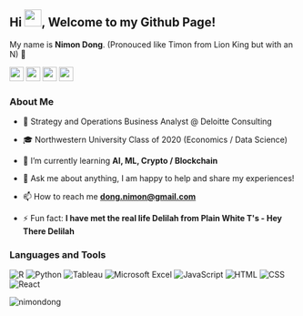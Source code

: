 ## Hi <img src="https://raw.githubusercontent.com/aemmadi/aemmadi/master/wave.gif" width="30px">, Welcome to my Github Page! 

My name is **Nimon Dong**. (Pronouced like Timon from Lion King but with an N) 🦁

<a href="https://bit.ly/3eFhBYf"><img src="https://img.shields.io/badge/resume-%230A0A0A.svg?&style=for-the-badge&logo=paper&logoColor=white" height=25></a> <a href="https://www.linkedin.com/in/nimondong"><img src="https://img.shields.io/badge/linkedin-%230077B5.svg?&style=for-the-badge&logo=linkedin&logoColor=white" height=25></a> <a href="https://www.instagram.com/nimon.dong/"><img src="https://img.shields.io/badge/instagram-%23E4405F.svg?&style=for-the-badge&logo=instagram&logoColor=white" height=25></a> <a href="https://open.spotify.com/user/nimon.dong?si=tuwJMr5_SjyAUZZbPM8cUA/"><img src="https://img.shields.io/badge/spotify-%231ED760.svg?&style=for-the-badge&logo=spotify&logoColor=white" height=25></a>

### About Me

- 💼 Strategy and Operations Business Analyst @ Deloitte Consulting

- 🎓 Northwestern University Class of 2020 (Economics / Data Science)

- 🌱 I’m currently learning **AI, ML, Crypto / Blockchain**

- 💬 Ask me about anything, I am happy to help and share my experiences!

- 📫 How to reach me **dong.nimon@gmail.com**

- ⚡ Fun fact: **I have met the real life Delilah from Plain White T's - Hey There Delilah**

### Languages and Tools

![R](https://img.shields.io/badge/-R-4AA4DE?style=flat-square&logo=R)
![Python](https://img.shields.io/badge/Python-%233776AB.svg?&style=flat-square&logo=python&logoColor=white)
![Tableau](https://img.shields.io/badge/-Tableau-FF9E17?style=flat-square&logo=Tableau&logoColor=white)
![Microsoft Excel](https://img.shields.io/badge/-Excel-1D6F42?style=flat-square&logo=microsoft)
![JavaScript](https://img.shields.io/badge/JavaScript-%323330.svg?&style=flat-square&logo=javascript&logoColor=white)
![HTML](https://img.shields.io/badge/HTML5-%23239120.svg?&style=flat-square&logo=html5&logoColor=white)
![CSS](https://img.shields.io/badge/CSS3-%23239120.svg?&style=flat-square&logo=css3&logoColor=white)
![React](https://img.shields.io/badge/-React-61DBFB?style=flat-square&logo=react&logoColor=white)

<p> <img src="https://github-readme-stats.vercel.app/api?username=nimondong&show_icons=true" alt="nimondong" /> </p>